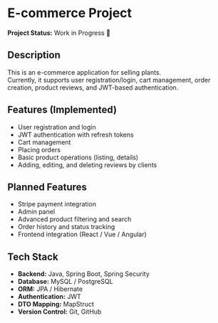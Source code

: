 # E-commerce Project

**Project Status:** Work in Progress 🚧

## Description
This is an e-commerce application for selling plants.  
Currently, it supports user registration/login, cart management, order creation, product reviews, and JWT-based authentication.

## Features (Implemented)
- User registration and login
- JWT authentication with refresh tokens
- Cart management
- Placing orders
- Basic product operations (listing, details)
- Adding, editing, and deleting reviews by clients

## Planned Features
- Stripe payment integration
- Admin panel
- Advanced product filtering and search
- Order history and status tracking
- Frontend integration (React / Vue / Angular)

## Tech Stack
- **Backend:** Java, Spring Boot, Spring Security
- **Database:** MySQL / PostgreSQL
- **ORM:** JPA / Hibernate
- **Authentication:** JWT
- **DTO Mapping:** MapStruct
- **Version Control:** Git, GitHub


